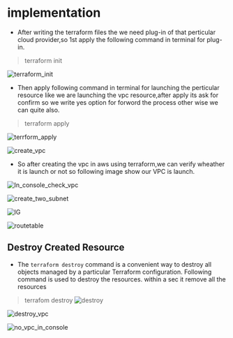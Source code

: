 # implementation
- After writing the terraform files the we need plug-in of that perticular cloud provider,so 1st apply the following command in terminal for plug-in.
> terraform init

![terraform_init](https://user-images.githubusercontent.com/60148173/120933857-acac1280-c719-11eb-95ea-022de7265626.PNG)

- Then apply following command in terminal for launching the perticular resource like we are launching the vpc resource,after apply its ask for confirm so we write yes option for forword the process other wise we can quite also.
> terraform apply

![terrform_apply](https://user-images.githubusercontent.com/60148173/120933515-2511d400-c718-11eb-9604-3ef8092625d0.PNG)


![create_vpc](https://user-images.githubusercontent.com/60148173/120933568-54284580-c718-11eb-86e2-e4279847c1f8.PNG)

- So after creating the vpc in aws using terraform,we can verify wheather it is launch or not so following  image show our VPC is launch.

![In_console_check_vpc](https://user-images.githubusercontent.com/60148173/120933626-93ef2d00-c718-11eb-8299-5349546698c2.PNG)

![create_two_subnet](https://user-images.githubusercontent.com/60148173/120933608-85087a80-c718-11eb-9045-44a57720d735.PNG)

![IG](https://user-images.githubusercontent.com/60148173/120933624-93569680-c718-11eb-910d-f8545f65a071.PNG)

![routetable](https://user-images.githubusercontent.com/60148173/120933630-95b8f080-c718-11eb-84c3-9442f46ab563.PNG)

## Destroy Created Resource 

- The `terraform destroy` command is a convenient way to destroy all objects managed by a particular Terraform configuration. Following command is used to destroy the resources. within a sec it remove all the resources
> terrafom destroy
![destroy](https://user-images.githubusercontent.com/60148173/120933615-8a65c500-c718-11eb-8a2a-b29f3c90c467.PNG)

![destroy_vpc](https://user-images.githubusercontent.com/60148173/120933620-8fc30f80-c718-11eb-9c20-ac6e1fc7d761.PNG)

![no_vpc_in_console](https://user-images.githubusercontent.com/60148173/120933628-9487c380-c718-11eb-888c-4a74e84cb665.PNG)



